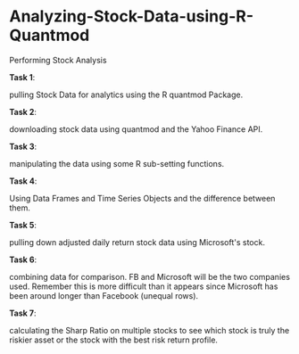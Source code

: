# Analyzing-Stock-Data-using-R-Quantmod
Performing Stock Analysis

<b>Task 1</b>: 

pulling Stock Data for analytics using the R quantmod Package.

<b>Task 2</b>:  

downloading stock data using quantmod and the Yahoo Finance API.

<b>Task 3</b>: 

manipulating the data using some R sub-setting functions.

<b>Task 4</b>: 

Using Data Frames and Time Series Objects and the difference between them.

<b>Task 5</b>: 

pulling down adjusted daily return stock data using Microsoft's stock.

<b>Task 6</b>: 

combining data for comparison. FB and Microsoft will be the two companies used. Remember this is more difficult than it appears since Microsoft has been around longer than Facebook (unequal rows).

<b>Task 7</b>: 

calculating the Sharp Ratio on multiple stocks to see which stock is truly the riskier asset or the stock with the best risk return profile.

